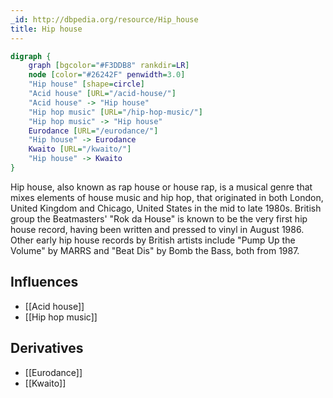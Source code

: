 ```yaml
---
_id: http://dbpedia.org/resource/Hip_house
title: Hip house
---
```


```dot
digraph {
	graph [bgcolor="#F3DDB8" rankdir=LR]
	node [color="#26242F" penwidth=3.0]
	"Hip house" [shape=circle]
	"Acid house" [URL="/acid-house/"]
	"Acid house" -> "Hip house"
	"Hip hop music" [URL="/hip-hop-music/"]
	"Hip hop music" -> "Hip house"
	Eurodance [URL="/eurodance/"]
	"Hip house" -> Eurodance
	Kwaito [URL="/kwaito/"]
	"Hip house" -> Kwaito
}
```

Hip house, also known as rap house or house rap, is a musical genre that mixes elements of house music and hip hop, that originated in both London, United Kingdom and Chicago, United States in the mid to late 1980s. British group the Beatmasters' "Rok da House" is known to be the very first hip house record, having been written and pressed to vinyl in August 1986. Other early hip house records by British artists include "Pump Up the Volume" by MARRS and "Beat Dis" by Bomb the Bass, both from 1987.

## Influences
- [[Acid house]]
- [[Hip hop music]]

## Derivatives
- [[Eurodance]]
- [[Kwaito]]
